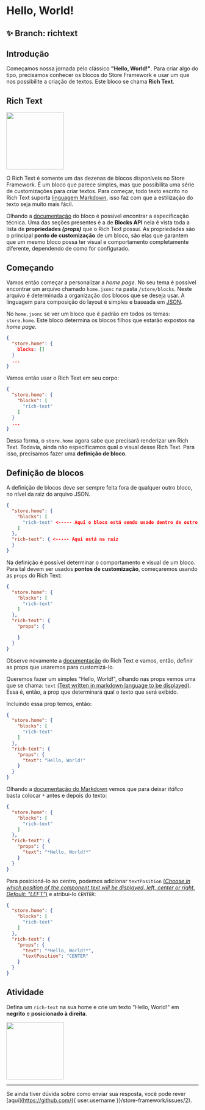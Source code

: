 # Hello, World!

## :sparkles: **Branch:** richtext

## Introdução

Começamos nossa jornada pelo clássico **"Hello, World!"**. Para criar algo do tipo, precisamos conhecer os blocos do Store Framework e usar um que nos possibilite a criação de textos. Este bloco se chama **Rich Text**.

## Rich Text

<img src="https://user-images.githubusercontent.com/18701182/68885337-be6f3480-06f3-11ea-99dd-7d33ad3777cb.png" width="150" />

O Rich Text é somente um das dezenas de blocos disponíveis no Store Framework. É um bloco que parece simples, mas que possibilita uma série de customizações para criar textos. Para começar, todo texto escrito no Rich Text suporta [linguagem Markdown](https://www.markdownguide.org/cheat-sheet/), isso faz com que a estilização do texto seja muito mais fácil. 

Olhando a [documentação](https://vtex.io/docs/app/vtex.rich-text#blocks-api) do bloco é possível encontrar a especificação técnica. Uma das seções presentes é a de **Blocks API** nela é vista toda a lista de **propriedades *(props)*** que o Rich Text possui. As propriedades são o principal **ponto de customização** de um bloco, são elas que garantem que um mesmo bloco possa ter visual e comportamento completamente diferente, dependendo de como for configurado.

## Começando

Vamos então começar a personalizar a *home page*. No seu tema é possível encontrar um arquivo chamado `home.jsonc` na pasta `/store/blocks`. Neste arquivo é determinada a organização dos blocos que se deseja usar. A linguagem para composição do layout é simples e baseada em [JSON](http://www.json.org/json-pt.html).

No `home.jsonc` se ver um bloco que é padrão em todos os temas: `store.home`. Este bloco determina os blocos filhos que estarão expostos na *home page*. 

```json
{
  "store.home": {
    blocks: []
  }
  ...
}
```

Vamos então usar o Rich Text em seu corpo:

```json
{
  "store.home": {
    "blocks": [
      "rich-text"
    ]
  }
  ...
}
```

Dessa forma, o `store.home` agora sabe que precisará renderizar um Rich Text. Todavia, ainda não especificamos qual o visual desse Rich Text. Para isso, precisamos fazer uma **definição de bloco**.

## Definição de blocos

A definição de blocos deve ser sempre feita fora de qualquer outro bloco, no nível da raiz do arquivo JSON.

```json
{
  "store.home": {
    "blocks": [
      "rich-text" <----- Aqui o bloco está sendo usado dentro de outro
    ]
  },
  "rich-text": { <----- Aqui está na raiz
  }
}
```

Na definição é possível determinar o comportamento e visual de um bloco. Para tal devem ser usados **pontos de customização**, começaremos usando as `props` do Rich Text:

```json
{
  "store.home": {
    "blocks": [
      "rich-text"
    ]
  },
  "rich-text": {
    "props": {

    }
  }
}
```

Observe novamente a [documentação](https://vtex.io/docs/app/vtex.rich-text#blocks-api) do Rich Text e vamos, então, definir as props que usaremos para customizá-lo.

Queremos fazer um simples "Hello, World!", olhando nas props vemos uma que se chama: `text` [(Text written in markdown language to be displayed)](https://vtex.io/docs/app/vtex.rich-text#blocks-api). Essa é, então, a prop que determinará qual o texto que será exibido. 

Incluindo essa prop temos, então:

```json
{
  "store.home": {
    "blocks": [
      "rich-text"
    ]
  },
  "rich-text": {
    "props": {
      "text": "Hello, World!"
    }
  }
}
```

Olhando a [documentação do Markdown](https://www.markdownguide.org/cheat-sheet/) vemos que para deixar *itálico* basta colocar `*` antes e depois do texto: 

```json
{
  "store.home": {
    "blocks": [
      "rich-text"
    ]
  },
  "rich-text": {
    "props": {
      "text": "*Hello, World!*"
    }
  }
}
```

Para posicioná-lo ao centro, podemos adicionar `textPosition` [(*Choose in which position of the component text will be displayed, left, center or right. Default: "LEFT"*)](https://vtex.io/docs/app/vtex.rich-text#blocks-api) e atribuí-lo `CENTER`:

```json
{
  "store.home": {
    "blocks": [
      "rich-text"
    ]
  },
  "rich-text": {
    "props": {
      "text": "*Hello, World!*",
      "textPosition": "CENTER"
    }
  }
}
```

## Atividade

Defina um `rich-text` na sua home e crie um texto "Hello, World!" em **negrito** e **posicionado à direita**.

<img src="https://user-images.githubusercontent.com/12139385/70143376-2e7d3480-167a-11ea-8727-2bc6a9422f21.png" width="150" />

----

Se ainda tiver dúvida sobre como enviar sua resposta, você pode rever [aqui](https://github.com/{{ user.username }}/store-framework/issues/2).
